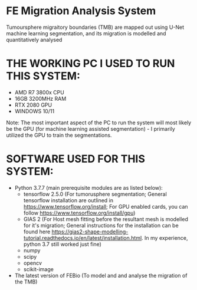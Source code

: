 # FE Migration Analysis System
Tumoursphere migraitory boundaries (TMB) are mapped out using U-Net machine learning segmentation, and its migration is modelled and quantitatively analysed

# THE WORKING PC I USED TO RUN THIS SYSTEM:
- AMD R7 3800x CPU
- 16GB 3200MHz RAM
- RTX 2080 GPU
- WINDOWS 10/11

Note: The most important aspect of the PC to run the system will most likely be the GPU (for machine learning assisted segmentation) - I primarily utilized the GPU to train the segmentations.
# SOFTWARE USED FOR THIS SYSTEM:
- Python 3.7.7 (main prerequisite modules are as listed below):
  - tensorflow 2.5.0 (For tumorusphere segmentation; General tensorflow installation are outlined in https://www.tensorflow.org/install; For GPU enabled cards, you can follow https://www.tensorflow.org/install/gpu)
  - GIAS 2 (For Host mesh fitting before the resultant mesh is modelled for it's migration; General instructions for the installation can be found here https://gias2-shape-modelling-tutorial.readthedocs.io/en/latest/installation.html. In my experience, python 3.7 still worked just fine)
  - numpy
  - scipy
  - opencv
  - scikit-image
- The latest version of FEBio (To model and and analyse the migration of the TMB)




